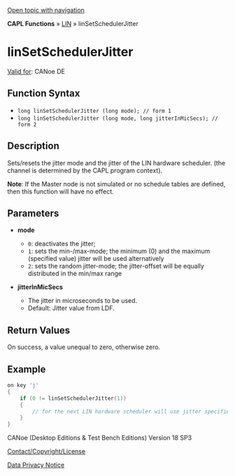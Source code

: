 [Open topic with navigation](../../../../../CANoeDEFamily.htm#Topics/CAPLFunctions/LIN/Functions/CAPLfunctionLINSetSchedulerJitter.md)

**CAPL Functions** » [LIN](../CAPLfunctionsLINOverview.md) » linSetSchedulerJitter

# linSetSchedulerJitter

[Valid for](../../../Shared/FeatureAvailability.md): CANoe DE

## Function Syntax

- `long linSetSchedulerJitter (long mode); // form 1`
- `long linSetSchedulerJitter (long mode, long jitterInMicSecs); // form 2`

## Description

Sets/resets the jitter mode and the jitter of the LIN hardware scheduler. (the channel is determined by the CAPL program context).

**Note**: If the Master node is not simulated or no schedule tables are defined, then this function will have no effect.

## Parameters

- **mode**
  - `0`: deactivates the jitter;
  - `1`: sets the min-/max-mode; the minimum (0) and the maximum (specified value) jitter will be used alternatively
  - `2`: sets the random jitter-mode; the jitter-offset will be equally distributed in the min/max range

- **jitterInMicSecs**
  - The jitter in microseconds to be used.
  - Default: Jitter value from LDF.

## Return Values

On success, a value unequal to zero, otherwise zero.

## Example

```c
on key 'j'
{
    if (0 != linSetSchedulerJitter(1))
    {
        // for the next LIN hardware scheduler will use jitter specified in the LDF
    }
}
```

CANoe (Desktop Editions & Test Bench Editions) Version 18 SP3

[Contact/Copyright/License](../../../Shared/ContactCopyrightLicense.md)

[Data Privacy Notice](https://www.vector.com/int/en/company/get-info/privacy-policy/)
